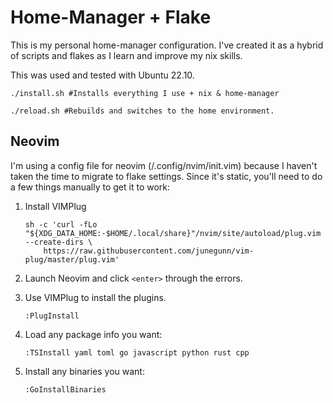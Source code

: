 # Home-Manager + Flake

This is my personal home-manager configuration. I've created it as a hybrid of scripts and flakes as I learn and improve my nix skills.

This was used and tested with Ubuntu 22.10.

```shell
./install.sh #Installs everything I use + nix & home-manager
```

```shell
./reload.sh #Rebuilds and switches to the home environment.
```

## Neovim

I'm using a config file for neovim (/.config/nvim/init.vim) because I haven't taken the time to migrate to flake settings. Since it's static, you'll need to do a few things manually to get it to work:

1. Install VIMPlug

    ```shell 
    sh -c 'curl -fLo "${XDG_DATA_HOME:-$HOME/.local/share}"/nvim/site/autoload/plug.vim --create-dirs \
        https://raw.githubusercontent.com/junegunn/vim-plug/master/plug.vim'
    ```

2. Launch Neovim and click `<enter>` through the errors.

3. Use VIMPlug to install the plugins.

    ```vim
    :PlugInstall 
    ```

4. Load any package info you want:

    ```vim
    :TSInstall yaml toml go javascript python rust cpp
    ```

5. Install any binaries you want:

    ```vim
    :GoInstallBinaries
    ```
